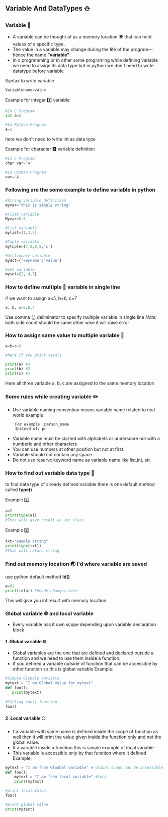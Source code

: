 ## Variable And DataTypes :snowman:

### Variable :ghost:

- A variable can be thought of as a memory location  :earth_africa: that can hold values of a specific type.
- The value in a variable may change during the life of the program—hence the name **“variable"**.
- In c programming or in other some programing while defining variable we need to assign its data type but in python we don't need to write datatype before variable

Syntax to write variable
```python
Variablename=value
```

Example for integer :one: variable 
```python
#In C Program
int a=2

#In Python Program
a=2 
```
here we don't need to write int as data type

Example for character :a: variable  definition
```python
#In c Program
char var='A'

#In Python Program
var='A'
```

### Following are the some example to define variable in python
```python
#String variable definition
myvar="this is simple string"

#Float variable
Myvar=5.5

#List variable
mylist=[1,3,5]

#Tuple variable
mytuple=(7,5,8,5,'c')

#dictionary variable
mydct={'keyname':'value'}

#set variable
myset={2, 4,7}
```


### How to define multiple :dolls: variable in single line
if we want to assign a=5, b=6, c=7
```python
a, b, c=5,6,7
```

Use comma (,)  deliminator to specify multiple variable in single line
*Note:* both side count should be same other wise it will raise error

### How to assign same value to multiple variable :electric_plug:
```python
a=b=c=3

#here if you print result

print(a) #3
print(b) #3
print(c) #3
```

Here all three variable a, b, c are assigned to the same memory location

### Some rules while creating variable :pencil2:

- Use variable naming convention means variable name related to real world example
  ```python
   For example :person_name
   Instead of: pn
  ```
- Variable name must be started with alphabets or underscore not with a numberic and other characters
- You can use numbers at other position but not at first.
- Variable should not contain any space
- Do not use reserve keyword name as variable name like list,int, str.


### How to find out variable data type :telescope:
to find data type of already defined variable there is one default method called **type()**

Example :one:
```python
a=5
print(type(a))
#This will give result as int class
```
Example :two:
```python
txt="sample string"
print(type(txt))
#This will return string
```

### Find out memory location  :earth_asia: I'd where variable are saved
use python default method **Id()**

```python
a=62
print(id(a)) *#code changes here
```

This will give you int result with memory location



### Global variable :globe_with_meridians: and local variable
- Every variable has it own scope depending upon variable declaration block
#### 1 .Global variable :globe_with_meridians:
  - Global variables are the one that are defined and declared outside a function and we need to use them inside a function.
  - If you defined a variable outside of function that can be accessible by other function so this is global variable
 Example:
 ```python
 #Simple Globale Variable
 mytext = "I am Global Value for mytext"
def foo():  
    print(mytext)  
  
#Calling foo() function
foo() 
 ```

#### 2 .Local variable :full_moon:
 - f a variable with same name is defined inside the scope of function as well then it will print the value given inside the function 
 only and not the global value.
 - If  a variable inside a function this is simple example of local variable
- This variable is accessible only by that function where it defined
Example:
```python
mytext = "I am from Gloabal variable" # Global scope can be accessible in all function 
def foo():  
    mytext = "I am from local variable" #loca
    print(mytext)

#print local Value
foo()

#print global value
print(mytext)
```
